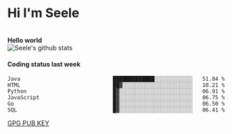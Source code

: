 <h1>Hi I'm Seele</h1>
<br>
<b> Hello world</b>
<br>
<img src="https://github-readme-stats.vercel.app/api?username=Seele0oO&show_icons=true&icon_color=0366d6&bg_color=ffffff&hide_title=true&hide=contribs&include_all_commits=true" alt="Seele's github stats"/>
<br>

<h4>Coding status last week </h4>

<!--START_SECTION:waka-->

```text
Java                             █████████████░░░░░░░░░░░░   51.84 %
HTML                             ██▓░░░░░░░░░░░░░░░░░░░░░░   10.21 %
Python                           █▓░░░░░░░░░░░░░░░░░░░░░░░   06.91 %
JavaScript                       █▓░░░░░░░░░░░░░░░░░░░░░░░   06.75 %
Go                               █▓░░░░░░░░░░░░░░░░░░░░░░░   06.50 %
SQL                              █▓░░░░░░░░░░░░░░░░░░░░░░░   06.41 %
```

<!--END_SECTION:waka-->



[GPG PUB KEY](https://keys.openpgp.org/vks/v1/by-fingerprint/3FCE91BF5B9666B55B67213C4C57B7824A5B6680)

